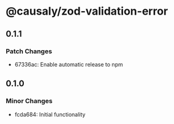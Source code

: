 # @causaly/zod-validation-error

## 0.1.1

### Patch Changes

- 67336ac: Enable automatic release to npm

## 0.1.0

### Minor Changes

- fcda684: Initial functionality
